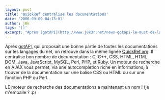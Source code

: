 ```yaml
---
layout: post
title: 'QuickRef centralise les documentations'
date: '2006-09-09 04:13:01'
author: j0k
tags: '[]'
excerpt: "Après [gotAPI](http://www.j0k3r.net/news-gotapi-le-must-de-la-documentation-1227.html), qui proposait une bonne partie de toutes les documentations sur les langages du net, on retrouve dans la même lignée [QuickRef.org](http://www.quickref.org/).     \nIl centralise bon nombre de documentation : C, C++, CSS, HTML, HTML DOM, Java, JavaScript, MySQL,      …"
---
```


Après [gotAPI](http://www.j0k3r.net/news-gotapi-le-must-de-la-documentation-1227.html), qui proposait une bonne partie de toutes les documentations sur les langages du net, on retrouve dans la même lignée [QuickRef.org](http://www.quickref.org/).
Il centralise bon nombre de documentation : C, C++, CSS, HTML, HTML DOM, Java, JavaScript, MySQL, Perl, PHP, et Ruby.   Un moteur de recherche en AJAX vous permet, via une autocompletion riche en informations, à trouver de la documentation sur une balise CSS ou HTML ou sur une fonction PHP ou Perl.

LE moteur de recherche des documentations a maintenant un nom ! (je m'emballe ? :p)
